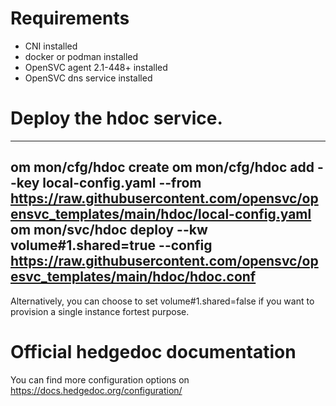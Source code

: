 # Requirements

* CNI installed
* docker or podman installed
* OpenSVC agent 2.1-448+ installed
* OpenSVC dns service installed

# Deploy the hdoc service.

---

om mon/cfg/hdoc create
om mon/cfg/hdoc add --key local-config.yaml --from https://raw.githubusercontent.com/opensvc/opensvc_templates/main/hdoc/local-config.yaml
om mon/svc/hdoc deploy --kw volume#1.shared=true --config https://raw.githubusercontent.com/opensvc/opesvc_templates/main/hdoc/hdoc.conf
---

Alternatively, you can choose to set volume#1.shared=false if you want to provision a single instance fortest purpose.

# Official hedgedoc documentation

You can find more configuration options on https://docs.hedgedoc.org/configuration/
